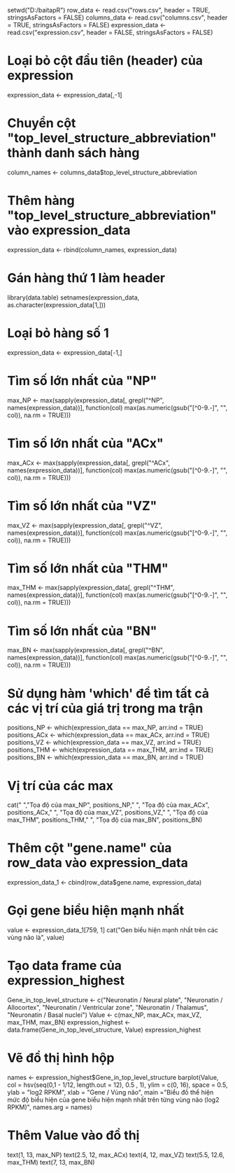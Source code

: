 setwd("D:/baitapR")
row_data <- read.csv("rows.csv", header = TRUE, stringsAsFactors = FALSE)
columns_data <- read.csv("columns.csv", header = TRUE, stringsAsFactors = FALSE)
expression_data <- read.csv("expression.csv", header = FALSE, stringsAsFactors = FALSE)

# Loại bỏ cột đầu tiên (header) của expression
expression_data <- expression_data[,-1]

# Chuyển cột "top_level_structure_abbreviation" thành danh sách hàng
column_names <- columns_data$top_level_structure_abbreviation

# Thêm hàng "top_level_structure_abbreviation" vào expression_data
expression_data <- rbind(column_names, expression_data)

# Gán hàng thứ 1 làm header
library(data.table)
setnames(expression_data, as.character(expression_data[1,]))

# Loại bỏ hàng số 1
expression_data <- expression_data[-1,]

# Tìm số lớn nhất của "NP"
max_NP <- max(sapply(expression_data[, grepl("^NP", names(expression_data))], function(col) max(as.numeric(gsub("[^0-9.-]", "", col)), na.rm = TRUE)))
# Tìm số lớn nhất của "ACx"
max_ACx <- max(sapply(expression_data[, grepl("^ACx", names(expression_data))], function(col) max(as.numeric(gsub("[^0-9.-]", "", col)), na.rm = TRUE)))
# Tìm số lớn nhất của "VZ"
max_VZ <- max(sapply(expression_data[, grepl("^VZ", names(expression_data))], function(col) max(as.numeric(gsub("[^0-9.-]", "", col)), na.rm = TRUE)))
# Tìm số lớn nhất của "THM"
max_THM <- max(sapply(expression_data[, grepl("^THM", names(expression_data))], function(col) max(as.numeric(gsub("[^0-9.-]", "", col)), na.rm = TRUE)))
# Tìm số lớn nhất của "BN"
max_BN <- max(sapply(expression_data[, grepl("^BN", names(expression_data))], function(col) max(as.numeric(gsub("[^0-9.-]", "", col)), na.rm = TRUE)))


# Sử dụng hàm 'which' để tìm tất cả các vị trí của giá trị trong ma trận
positions_NP <- which(expression_data == max_NP, arr.ind = TRUE)
positions_ACx <- which(expression_data == max_ACx, arr.ind = TRUE)
positions_VZ <- which(expression_data == max_VZ, arr.ind = TRUE)
positions_THM <- which(expression_data == max_THM, arr.ind = TRUE)
positions_BN <- which(expression_data == max_BN, arr.ind = TRUE)


# Vị trí của các max
cat("    ","Tọa độ của max_NP", positions_NP,"
    ",
"Tọa độ của max_ACx", positions_ACx,"
    ",
"Tọa độ của max_VZ", positions_VZ,"
    ",
"Tọa độ của max_THM", positions_THM,"
    ",
"Tọa độ của max_BN", positions_BN)


# Thêm cột "gene.name" của row_data vào expression_data
expression_data_1 <- cbind(row_data$gene.name, expression_data)

# Gọi gene biểu hiện mạnh nhất
value <- expression_data_1[759, 1]
cat("Gen biểu hiện mạnh nhất trên các vùng não là", value)

# Tạo data frame của expression_highest
Gene_in_top_level_structure <- c("Neuronatin / Neural plate", "Neuronatin / Allocortex", "Neuronatin / Ventricular zone", "Neuronatin / Thalamus", "Neuronatin / Basal nuclei")
Value <- c(max_NP, max_ACx, max_VZ, max_THM, max_BN)
expression_highest <- data.frame(Gene_in_top_level_structure, Value)
expression_highest

# Vẽ đồ thị hình hộp
names <- expression_highest$Gene_in_top_level_structure
barplot(Value, 
col = hsv(seq(0,1 - 1/12, length.out = 12), 0.5 , 1),
ylim = c(0, 16), space = 0.5,
ylab = "log2 RPKM", xlab = "Gene / Vùng não", main ="Biểu đồ thể hiện mức độ biểu hiện của gene biểu hiện mạnh nhất trên từng vùng não (log2 RPKM)", names.arg = names)

# Thêm Value vào đồ thị
text(1, 13, max_NP)
text(2.5, 12, max_ACx)
text(4, 12, max_VZ)
text(5.5, 12.6, max_THM)
text(7, 13, max_BN)

